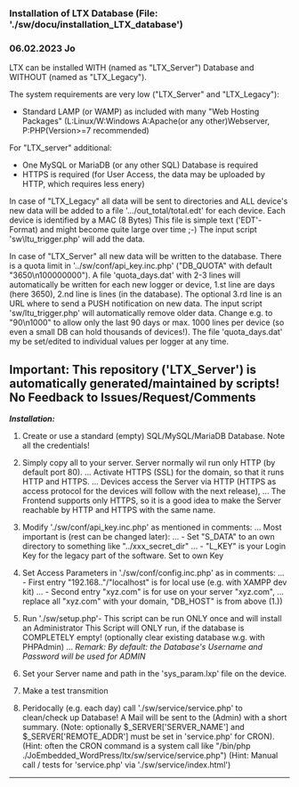 ### Installation of LTX Database (File: './sw/docu/installation_LTX_database') ###

### 06.02.2023 Jo ###

LTX can be installed WITH (named as "LTX_Server") Database and WITHOUT (named as "LTX_Legacy").

The system requirements are very low ("LTX_Server" and "LTX_Legacy"):
- Standard LAMP (or WAMP) as included with many "Web Hosting Packages" 
  (L:Linux/W:Windows A:Apache(or any other)Webserver, P:PHP(Version>=7 recommended)

For "LTX_server" additional:
- One MySQL or MariaDB (or any other SQL) Database is required
- HTTPS is required (for User Access, the data may be uploaded by HTTP, which requires less enery)

In case of "LTX_Legacy" all data will be sent to directories and ALL device's new data will
be added to a file '.../out_total/total.edt' for each device. Each device is identified by a MAC (8 Bytes)
This file is simple text ('EDT'-Format) and might become quite large over time ;-)
The input script 'sw\ltu_trigger.php' will add the data.

In case of "LTX_Server" all new data will be written to the database. There is a quota limit in
'../sw/conf/api_key.inc.php' ("DB_QUOTA" with default "3650\n100000000"). A file 'quota_days.dat' with 2-3 lines
will automatically be written for each new logger or device, 1.st line are days (here 3650), 2.nd line is lines (in the database).
The optional 3.rd line is an URL where to send a PUSH notification on new data.
The input script 'sw/ltu_trigger.php' will automatically remove older data.
Change e.g. to "90\n1000" to allow only the last 90 days or max. 1000 lines per device (so even a small DB can hold thousands of devices!).
The file 'quota_days.dat' my be set/edited to individual values per logger at any time.

## Important: This repository ('LTX_Server') is automatically generated/maintained by scripts! No Feedback to Issues/Request/Comments ##


***Installation:*** 

 1. Create or use a standard (empty) SQL/MySQL/MariaDB Database. Note all the credentials!

 2. Simply copy all to your server. Server normally wil run only HTTP (by default port 80).
... Activate HTTPS (SSL) for the domain, so that it runs HTTP and HTTPS.
... Devices access the Server via HTTP (HTTPS as access protocol for the devices will follow with the next release),
... The Frontend supports only HTTPS, so it is a good idea to make the Server reachable by HTTP and HTTPS with the same name.

 3. Modify './sw/conf/api_key.inc.php' as mentioned in comments:
... Most important is (rest can be changed later):
... - Set "S_DATA" to an own directory to something like "../xxx_secret_dir"
... - "L_KEY" is your Login Key for the legacy part of the software. Set to own Key 

 4. Set Access Parameters in './sw/conf/config.inc.php' as in comments:
... - First entry "192.168.."/"localhost" is for local use (e.g. with XAMPP dev kit)
... - Second entry "xyz.com" is for use on your server "xyz.com", 
...   replace all "xyz.com" with your domain, "DB_HOST" is from above (1.))

 5. Run './sw/setup.php'- This script can be run ONLY once and will install an Administrator
    This Script will ONLY run, if the database is COMPLETELY empty! 
	(optionally clear existing database w.g. with PHPAdmin)
... _Remark: By default: the Database's Username and Password will be used for ADMIN_ 

 6. Set your Server name and path in the 'sys_param.lxp' file on the device. 

 7. Make a test transmition
 
 8. Peridocally (e.g. each day) call './sw/service/service.php' to clean/check up Database!
    A Mail will be sent to the (Admin) with a short summary.
	(Note: optionally $_SERVER['SERVER_NAME'] and $_SERVER['REMOTE_ADDR'] must be set in 'service.php' for CRON).
	(Hint: often the CRON command is a system call like "/bin/php ./JoEmbedded_WordPress/ltx/sw/service/service.php")
    (Hint: Manual call / tests for 'service.php' via './sw/service/index.html')
	
***

